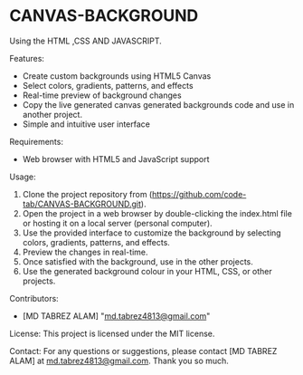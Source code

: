 # CANVAS-BACKGROUND
Using the HTML ,CSS AND JAVASCRIPT.

Features:
- Create custom backgrounds using HTML5 Canvas
- Select colors, gradients, patterns, and effects
- Real-time preview of background changes
- Copy the live generated canvas generated backgrounds code and use in another project.
- Simple and intuitive user interface

Requirements:
- Web browser with HTML5 and JavaScript support

Usage:
1. Clone the project repository from (https://github.com/code-tab/CANVAS-BACKGROUND.git).
2. Open the project in a web browser by double-clicking the index.html file or hosting it on a local server (personal computer).
3. Use the provided interface to customize the background by selecting colors, gradients, patterns, and effects.
4. Preview the changes in real-time.
5. Once satisfied with the background, use in the other projects.
6. Use the generated background colour in your HTML, CSS, or other projects.

Contributors:
- [MD TABREZ ALAM] "md.tabrez4813@gmail.com"

License:
This project is licensed under the MIT license.

Contact:
For any questions or suggestions, please contact [MD TABREZ ALAM] at md.tabrez4813@gmail.com.
Thank you so much.
